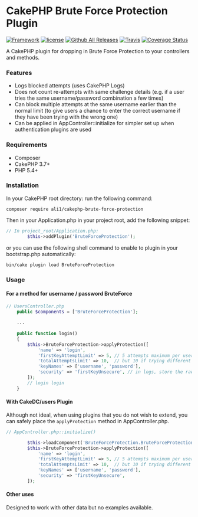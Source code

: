 # CakePHP Brute Force Protection Plugin

[![Framework](https://img.shields.io/badge/Framework-CakePHP%203.x-orange.svg)](http://cakephp.org)
[![license](https://img.shields.io/github/license/LeWestopher/cakephp-monga.svg?maxAge=2592000)](https://github.com/LeWestopher/cakephp-monga/blob/master/LICENSE)
[![Github All Releases](https://img.shields.io/packagist/dt/ali1/cakephp-brute-force-protection.svg?maxAge=2592000)](https://packagist.org/packages/ali1/cakephp-brute-force-protection)
[![Travis](https://img.shields.io/travis/ali1/cakephp-brute-force-protection.svg?maxAge=2592000)](https://travis-ci.org/ali1/cakephp-brute-force-protection)
[![Coverage Status](https://coveralls.io/repos/github/ali1/cakephp-brute-force-protection/badge.svg)](https://coveralls.io/github/ali1/cakephp-brute-force-protection)

A CakePHP plugin for dropping in Brute Force Protection to your controllers and methods. 

### Features
* Logs blocked attempts (uses CakePHP Logs)
* Does not count re-attempts with same challenge details (e.g. if a user tries the same username/password combination a few times)
* Can block multiple attempts at the same username earlier than the normal limit (to give users a chance to enter the correct username if they have been trying with the wrong one)
* Can be applied in AppController::initialize for simpler set up when authentication plugins are used

### Requirements

* Composer
* CakePHP 3.7+
* PHP 5.4+

### Installation

In your CakePHP root directory: run the following command:

```
composer require ali1/cakephp-brute-force-protection
```

Then in your Application.php in your project root, add the following snippet:

```php
// In project_root/Application.php:
        $this->addPlugin('BruteForceProtection');
```

or you can use the following shell command to enable to plugin in your bootstrap.php automatically:

```
bin/cake plugin load BruteForceProtection
```

### Usage

#### For a method for username / password BruteForce

```php
// UsersController.php
    public $components = ['BruteForceProtection'];
    
    ...
    
    public function login()
    {
        $this->BruteForceProtection->applyProtection([
            'name' => 'login',
            'firstKeyAttemptLimit' => 5, // 5 attempts maximum per username
            'totalAttemptsLimit' => 10,  // but 10 if trying different usernames
            'keyNames' => ['username', 'password'],
            'security' => 'firstKeyUnsecure', // in logs, store the raw username, but not the password
        ]);
        // login login
    }
```

#### With CakeDC/users Plugin

Although not ideal, when using plugins that you do not wish to extend, you can safely place the `applyProtection` method in AppController.php.

```php
// AppController.php::initialize()

        $this->loadComponent('BruteForceProtection.BruteForceProtection'); // Keep above any authentication components if running on initialize (default)
        $this->BruteForceProtection->applyProtection([
            'name' => 'login',
            'firstKeyAttemptLimit' => 5, // 5 attempts maximum per username
            'totalAttemptsLimit' => 10,  // but 10 if trying different usernames
            'keyNames' => ['username', 'password'],
            'security' => 'firstKeyUnsecure',
        ]);

```

#### Other uses

Designed to work with other data but no examples available.
